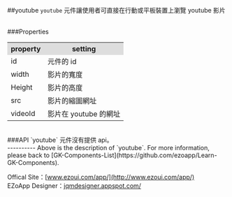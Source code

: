 ##youtube
`youtube` 元件讓使用者可直接在行動或平板裝置上瀏覽 youtube 影片  

<br/>
###Properties
<table>

<tr>
<th style="background:#ddd;">property</th>
<th style="background:#ddd;">setting</th>
</tr>

<tr>
<td>id</td>
<td>元件的 id</td>
</tr>

<tr>
<td>width</td>
<td>影片的寬度</td>
</tr>

<tr>
<td>Height</td>
<td>影片的高度</td>
</tr>

<tr>
<td>src</td>
<td>影片的縮圖網址</td>
</tr>

<tr>
<td>videoId</td>
<td>影片在 youtube 的網址</td>
</tr>

</table>

<br/>
###API
`youtube` 元件沒有提供 api。


<br/>
----------
Above is the description of `youtube`. For more information, please back to [GK-Components-List](https://github.com/ezoapp/Learn-GK-Components).

Offical Site：[www.ezoui.com/app/](http://www.ezoui.com/app/)  
EZoApp Designer：[jqmdesigner.appspot.com/](http://jqmdesigner.appspot.com/)




